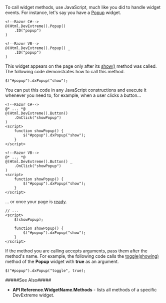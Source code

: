 To call widget methods, use JavaScript, much like you did to handle widget events. For instance, let's say you have a [Popup](/api-reference/10%20UI%20Widgets/dxPopup '/Documentation/ApiReference/UI_Widgets/dxPopup/') widget.

    <!--Razor C#-->
    @(Html.DevExtreme().Popup()
        .ID("popup")
    )

    <!--Razor VB-->
    @(Html.DevExtreme().Popup() _
        .ID("popup")
    )

This widget appears on the page only after its [show()](/api-reference/10%20UI%20Widgets/dxOverlay/3%20Methods/show().md '/Documentation/ApiReference/UI_Widgets/dxPopup/Methods/#show') method was called. The following code demonstrates how to call this method.

    $("#popup").dxPopup("show");

You can put this code in any JavaScript constructions and execute it whenever you need to, for example, when a user clicks a button...

    <!--Razor C#-->
    @* ... *@
    @(Html.DevExtreme().Button()
        .OnClick("showPopup")
    )
    <script>
        function showPopup() {
            $("#popup").dxPopup("show");
        }
    </script>

    <!--Razor VB-->
    @* ... *@
    @(Html.DevExtreme().Button() _
        .OnClick("showPopup")
    )
    <script>
        function showPopup() {
            $("#popup").dxPopup("show");
        }
    </script>

... or once your page is [ready](https://api.jquery.com/ready).

    // ...
    <script>
        $(showPopup);

        function showPopup() {
            $("#popup").dxPopup("show");
        }
    </script>

If the method you are calling accepts arguments, pass them after the method's name. For example, the following code calls the [toggle(showing)](/api-reference/10%20UI%20Widgets/dxOverlay/3%20Methods/toggle(showing).md '/Documentation/ApiReference/UI_Widgets/dxPopup/Methods/#toggleshowing') method of the **Popup** widget with **true** as an argument.

    $("#popup").dxPopup("toggle", true);

#####See Also#####
- **API Reference**.**WidgetName**.**Methods** - lists all methods of a specific DevExtreme widget.